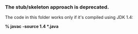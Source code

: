 <H3>The stub/skeleton approach is deprecated.</H3>

The code in this folder works only
if it's compiled using JDK 1.4:

<b>% javac -source 1.4 *.java</b>
